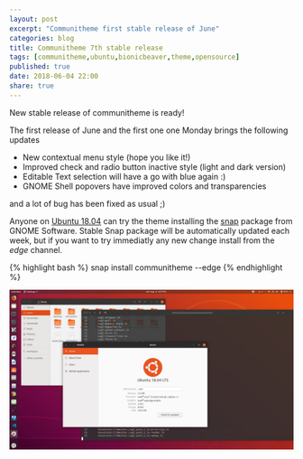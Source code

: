 ```yaml
---
layout: post
excerpt: "Communitheme first stable release of June"
categories: blog
title: Communitheme 7th stable release
tags: [communitheme,ubuntu,bionicbeaver,theme,opensource]
published: true
date: 2018-06-04 22:00
share: true
---
```


New stable release of communitheme is ready!

The first release of June and the first one one Monday brings the following updates

- New contextual menu style (hope you like it!)
- Improved check and radio button inactive style (light and dark version)
- Editable Text selection will have a go with blue again :)
- GNOME Shell popovers have improved colors and transparencies

and a lot of bug has been fixed as usual ;)

Anyone on [Ubuntu 18.04](https://www.ubuntu.com/download/desktop) can try the theme installing the [snap](https://snapcraft.io/communitheme) package from GNOME Software.
Stable Snap package will be automatically updated each week, but if you want to try immediatly any new change install from the *edge* channel.

{% highlight bash %}
snap install communitheme --edge
{% endhighlight %}

![communitheme-3rd-release-pic](/images/communitheme-3rd-release-pic.jpeg)
